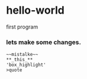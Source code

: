 # hello-world
first program
### **lets make some changes.**
```
~~mistalke~~
**_this_**
'box_highlight'
>quote
```
